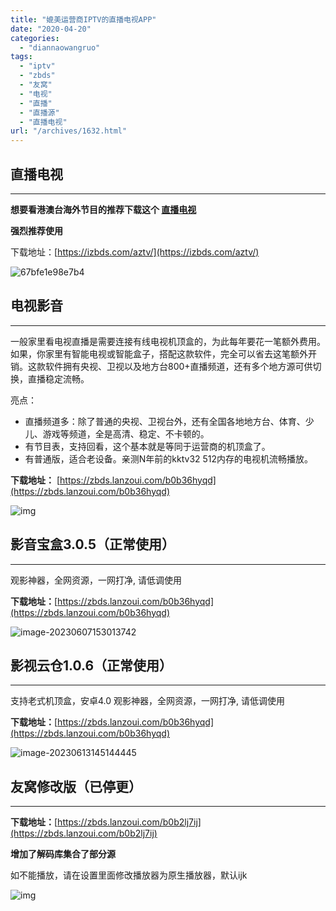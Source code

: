 ```yaml
---
title: "媲美运营商IPTV的直播电视APP"
date: "2020-04-20"
categories: 
  - "diannaowangruo"
tags: 
  - "iptv"
  - "zbds"
  - "友窝"
  - "电视"
  - "直播"
  - "直播源"
  - "直播电视"
url: "/archives/1632.html"
---
```


## 直播电视

* * *

**想要看港澳台海外节目的推荐下载这个 [直播电视](http://izbds.com)**

**强烈推荐使用**

下载地址：[https://izbds.com/aztv/](https://izbds.com/aztv/)

![67bfe1e98e7b4](https://img-cloud.zhoujie218.top/2025/02/27/67bfe258ca676.png)

## 电视影音

* * *

一般家里看电视直播是需要连接有线电视机顶盒的，为此每年要花一笔额外费用。如果，你家里有智能电视或智能盒子，搭配这款软件，完全可以省去这笔额外开销。这款软件拥有央视、卫视以及地方台800+直播频道，还有多个地方源可供切换，直播稳定流畅。

亮点：

- 直播频道多：除了普通的央视、卫视台外，还有全国各地地方台、体育、少儿、游戏等频道，全是高清、稳定、不卡顿的。
- 有节目表，支持回看，这个基本就是等同于运营商的机顶盒了。
- 有普通版，适合老设备。亲测N年前的kktv32 512内存的电视机流畅播放。

**下载地址：** [https://zbds.lanzoui.com/b0b36hyqd](https://zbds.lanzoui.com/b0b36hyqd)

![img](https://img-cloud.zhoujie218.top/2025/02/27/67bfe301581af.jpeg)

## 影音宝盒3.0.5（正常使用）

* * *

观影神器，全网资源，一网打净, 请低调使用

**下载地址：**[https://zbds.lanzoui.com/b0b36hyqd](https://zbds.lanzoui.com/b0b36hyqd)

![image-20230607153013742](https://img-cloud.zhoujie218.top/2025/02/27/67bfe36321664.webp)

## 影视云仓1.0.6（正常使用）

* * *

支持老式机顶盒，安卓4.0 观影神器，全网资源，一网打净, 请低调使用

**下载地址：**[https://zbds.lanzoui.com/b0b36hyqd](https://zbds.lanzoui.com/b0b36hyqd)

![image-20230613145144445](https://img-cloud.zhoujie218.top/2025/02/27/67bfe3c1ef496.webp)

## 友窝修改版（已停更）

* * *

**下载地址：**[https://zbds.lanzoui.com/b0b2lj7ij](https://zbds.lanzoui.com/b0b2lj7ij)

**增加了解码库集合了部分源**

如不能播放，请在设置里面修改播放器为原生播放器，默认ijk

![img](https://img-cloud.zhoujie218.top/piggo/202306131449541.jpeg)
